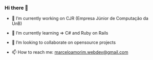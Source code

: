 ### Hi there 👋

- 🔭 I’m currently working on CJR (Empresa Júnior de Computação da UnB)

- 🌱 I’m currently learning => C# and Ruby on Rails

- 👯 I’m looking to collaborate on opensource projects

- 📫 How to reach me: marceloamorim.webdev@gmail.com


